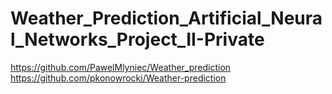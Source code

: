 # Weather_Prediction_Artificial_Neural_Networks_Project_II-Private

https://github.com/PawelMlyniec/Weather_prediction
https://github.com/pkonowrocki/Weather-prediction